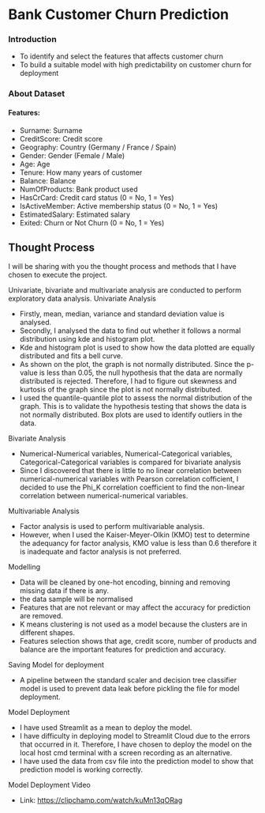 # Bank Customer Churn Prediction
### Introduction
- To identify and select the features that affects customer churn
- To build a suitable model with high predictability on customer churn for deployment
### About Dataset
#### Features:
- Surname: Surname
- CreditScore: Credit score
- Geography: Country (Germany / France / Spain)
- Gender: Gender (Female / Male)
- Age: Age
- Tenure: How many years of customer
- Balance: Balance
- NumOfProducts: Bank product used
- HasCrCard: Credit card status (0 = No, 1 = Yes)
- IsActiveMember: Active membership status (0 = No, 1 = Yes)
- EstimatedSalary: Estimated salary
- Exited: Churn or Not Churn (0 = No, 1 = Yes)


## Thought Process 
I will be sharing with you the thought process and methods that I have chosen to execute the project.

Univariate, bivariate and multivariate analysis are conducted to perform exploratory data analysis.
Univariate Analysis
- Firstly, mean, median, variance and standard deviation value is analysed.
- Secondly, I analysed the data to find out whether it follows a normal distribution using kde and histogram plot.
- Kde and histogram plot is used to show how the data plotted are equally distributed and fits a bell curve.
- As shown on the plot, the graph is not normally distributed. Since the p-value is less than 0.05, the null hypothesis that the data are normally distributed is rejected. Therefore, I had to figure out skewness and kurtosis of the graph since the plot is not normally distributed.
- I used the quantile-quantile plot to assess the normal distribution of the graph. This is to validate the hypothesis testing that shows the data is not normally distributed.
Box plots are used to identify outliers in the data.

Bivariate Analysis
- Numerical-Numerical variables, Numerical-Categorical variables, Categorical-Categorical variables is compared for bivariate analysis
- Since I discovered that there is little to no linear correlation between numerical-numerical variables with Pearson correlation cofficient, I decided to use the Phi_K correlation coefficient to find the non-linear correlation between numerical-numerical variables.

Multivariable Analysis
- Factor analysis is used to perform multivariable analysis.
- However, when I used the Kaiser-Meyer-Olkin (KMO) test to determine the adequancy for factor analysis, KMO value is less than 0.6 therefore it is inadequate and factor analysis is not preferred.

Modelling
- Data will be cleaned by one-hot encoding, binning and removing missing data if there is any.
- the data sample will be normalised
- Features that are not relevant or may affect the accuracy for prediction are removed.
- K means clustering is not used as a model because the clusters are in different shapes.
- Features selection shows that age, credit score, number of products and balance are the important features for prediction and accuracy.

Saving Model for deployment
- A pipeline between the standard scaler and decision tree classifier model is used to prevent data leak before pickling the file for model deployment.

Model Deployment
- I have used Streamlit as a mean to deploy the model.
- I have difficulty in deploying model to Streamlit Cloud due to the errors that occurred in it. Therefore, I have chosen to deploy the model on the local host cmd terminal with a screen recording as an alternative.
- I have used the data from csv file into the prediction model to show that prediction model is working correctly. 

Model Deployment Video
- Link: https://clipchamp.com/watch/kuMn13qORag
